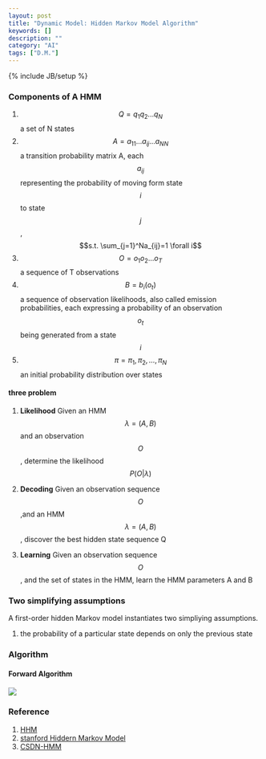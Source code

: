 ```yaml
---
layout: post
title: "Dynamic Model: Hidden Markov Model Algorithm"
keywords: []
description: ""
category: "AI"
tags: ["D.M."]
---
```

{% include JB/setup %}


### Components of A HMM 

1. $$Q=q_{1}q_{2}...q_{N}$$ a set of N states
2. $$A=a_{11}...a_{ij}...a_{NN}$$ a transition probability matrix A, each $$a_{ij}$$ representing the probability of moving 
form state $$i$$ to state $$j$$, $$s.t. \sum_{j=1}^Na_{ij}=1 \forall i$$
3. $$O=o_1o_2...o_T$$ a sequence of T observations
4. $$B=b_i(o_t)$$ a sequence of observation likelihoods, also called emission probabilities, each expressing a probability of an observation
$$o_t$$ being generated from a state $$i$$
5. $$
\pi=\pi_{1}, \pi_{2}, \dots, \pi_{N}
$$ an initial probability distribution over states

#### three problem

1. **Likelihood** Given an HMM $$\lambda=(A,B)$$ and an observation $$O$$, determine the likelihood 
$$
P(O | \lambda)
$$

2. **Decoding** Given an observation sequence $$O$$,and an HMM $$\lambda=(A,B)$$, discover the best hidden state sequence Q
3. **Learning** Given an observation sequence $$O$$, and the set of states in the HMM, learn the HMM parameters A and B

 
### Two simplifying assumptions

A first-order hidden Markov model instantiates two simpliying assumptions.
1. the probability of a particular state depends on only the previous state


### Algorithm

#### Forward Algorithm
<img src="{{IMAGE_PATH}}/HMM-forward-algorithm.png" height="" width="" />



### Reference
1. [HHM](http://www.blackarbs.com/blog/introduction-hidden-markov-models-python-networkx-sklearn/2/9/2017)
2. [stanford Hiddern Markov Model](https://web.stanford.edu/~jurafsky/slp3/A.pdf)
3. [CSDN-HMM](https://blog.csdn.net/likelet/article/details/7056068)
